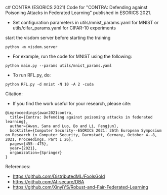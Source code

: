 c# CONTRA (ESORICS 2021)
Code for "CONTRA: Defending against Poisoning Attacks in Federated Learning" published in ESORICS 2021.

* Set configuration parameters in utils/mnist_params.yaml for MNIST or utils/cifar_params.yaml for CIFAR-10 experiments

start the visdom server before starting the training

```
python -m visdom.server
```

* For example, run the code for MNIST using the following:
```
python main.py --params utils/mnist_params.yaml

```
* To run RFL.py, do:

```
python RFL.py -d mnist -N 10 -A 2 -cuda
```

Citation:
* If you find the work useful for your research, please cite:

```
@inproceedings{awan2021contra,
  title={Contra: Defending against poisoning attacks in federated learning},
  author={Awan, Sana and Luo, Bo and Li, Fengjun},
  booktitle={Computer Security--ESORICS 2021: 26th European Symposium on Research in Computer Security, Darmstadt, Germany, October 4--8, 2021, Proceedings, Part I 26},
  pages={455--475},
  year={2021},
  organization={Springer}
}
```

References:
* https://github.com/DistributedML/FoolsGold
* https://github.com/AI-secure/DBA
* https://github.com/XinyiYS/Robust-and-Fair-Federated-Learning


